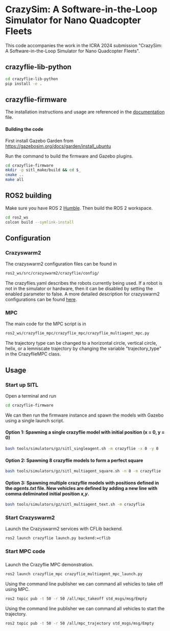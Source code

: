 # CrazySim: A Software-in-the-Loop Simulator for Nano Quadcopter Fleets
This code accompanies the work in the ICRA 2024 submission "CrazySim: A Software-in-the-Loop Simulator for Nano Quadcopter Fleets".

## crazyflie-lib-python
```bash
cd crazyflie-lib-python
pip install -e .
```

## crazyflie-firmware
The installation instructions and usage are referenced in the [documentation](https://github.com/llanesc/crazyflie-firmware/blob/sitl/documentation.md) file.

#### Building the code
First install Gazebo Garden from https://gazebosim.org/docs/garden/install_ubuntu

Run the command to build the firmware and Gazebo plugins.
```bash
cd crazyflie-firmware
mkdir -p sitl_make/build && cd $_
cmake ..
make all
```

## ROS2 building
Make sure you have ROS 2 [Humble](https://docs.ros.org/en/humble/Installation/Ubuntu-Install-Debians.html). Then build the ROS 2 workspace.
```bash
cd ros2_ws
colcon build --symlink-install
```

## Configuration
### Crazyswarm2
The crazyswarm2  configuration files can be found in 
```bash
ros2_ws/src/crazyswarm2/crazyflie/config/
```
The crazyflies.yaml describes the robots currently being used. If a robot is not in the simulator or hardware, then it can be disabled by setting the enabled parameter to false. A more detailed description for crazyswarm2 configurations can be found [here](https://imrclab.github.io/crazyswarm2/usage.html).

### MPC
The main code for the MPC script is in
```bash
ros2_ws/crazyflie_mpc/crazyflie_mpc/crazyflie_multiagent_mpc.py
```
The trajectory type can be changed to a horizontal circle, vertical circle, helix, or a lemniscate trajectory by changing the variable "trajectory_type" in the CrazyflieMPC class.

## Usage
### Start up SITL
Open a terminal and run
```bash
cd crazyflie-firmware
```

We can then run the firmware instance and spawn the models with Gazebo using a single launch script.

#### Option 1: Spawning a single crazyflie model with initial position (x = 0, y = 0)
```bash
bash tools/simulators/gz/sitl_singleagent.sh -m crazyflie -x 0 -y 0
```

#### Option 2: Spawning 8 crazyflie models to form a perfect square
```bash
bash tools/simulators/gz/sitl_multiagent_square.sh -n 8 -m crazyflie
```

#### Option 3: Spawning multiple crazyflie models with positions defined in the *agents.txt* file. New vehicles are defined by adding a new line with comma deliminated initial position *x,y*.
```bash
bash tools/simulators/gz/sitl_multiagent_text.sh -m crazyflie
```

### Start Crazyswarm2
Launch the Crazyswarm2 services with CFLib backend.
```bash
ros2 launch crazyflie launch.py backend:=cflib
```

### Start MPC code
### 
Launch the Crazyflie MPC demonstration.
```bash
ros2 launch crazyflie_mpc crazyflie_multiagent_mpc_launch.py
```

Using the command line publisher we can command all vehicles to take off using MPC.
```bash
ros2 topic pub -t 50 -r 50 /all/mpc_takeoff std_msgs/msg/Empty
```

Using the command line publisher we can command all vehicles to start the trajectory.
```bash
ros2 topic pub -t 50 -r 50 /all/mpc_trajectory std_msgs/msg/Empty
```
